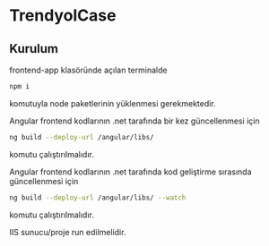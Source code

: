 ﻿# TrendyolCase

## Kurulum

frontend-app klasöründe açılan terminalde

```bash
npm i
```

komutuyla node paketlerinin yüklenmesi gerekmektedir.

Angular frontend kodlarının .net tarafında bir kez güncellenmesi için

```bash
ng build --deploy-url /angular/libs/
```

komutu çalıştırılmalıdır.

Angular frontend kodlarının .net tarafında kod geliştirme sırasında güncellenmesi için

```bash
ng build --deploy-url /angular/libs/ --watch
```

komutu çalıştırılmalıdır.

IIS sunucu/proje run edilmelidir.
